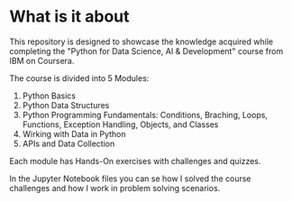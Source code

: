 # What is it about

This repository is designed to showcase the knowledge acquired while completing the "Python for Data Science, AI & Development" course from IBM on Coursera.

The course is divided into 5 Modules:


1. Python Basics
2. Python Data Structures
3. Python Programming Fundamentals: Conditions, Braching, Loops, Functions, Exception Handling, Objects, and Classes
4. Wirking with Data in Python
5. APIs and Data Collection

Each module has Hands-On exercises with challenges and quizzes.

In the Jupyter Notebook files you can se how I solved the course challenges and how I work in problem solving scenarios.


